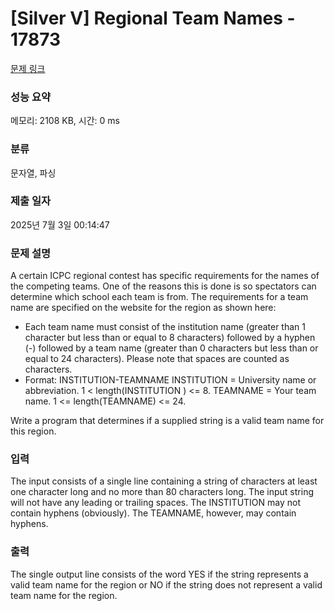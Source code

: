 # [Silver V] Regional Team Names - 17873 

[문제 링크](https://www.acmicpc.net/problem/17873) 

### 성능 요약

메모리: 2108 KB, 시간: 0 ms

### 분류

문자열, 파싱

### 제출 일자

2025년 7월 3일 00:14:47

### 문제 설명

<p>A certain ICPC regional contest has specific requirements for the names of the competing teams. One of the reasons this is done is so spectators can determine which school each team is from. The requirements for a team name are specified on the website for the region as shown here:</p>

<ul>
	<li>Each team name must consist of the institution name (greater than 1 character but less than or equal to 8 characters) followed by a hyphen (-) followed by a team name (greater than 0 characters but less than or equal to 24 characters). Please note that spaces are counted as characters.</li>
	<li>Format: INSTITUTION-TEAMNAME INSTITUTION = University name or abbreviation. 1 < length(INSTITUTION ) <= 8. TEAMNAME = Your team name. 1 <= length(TEAMNAME) <= 24.</li>
</ul>

<p>Write a program that determines if a supplied string is a valid team name for this region.</p>

### 입력 

 <p>The input consists of a single line containing a string of characters at least one character long and no more than 80 characters long. The input string will not have any leading or trailing spaces. The INSTITUTION may not contain hyphens (obviously). The TEAMNAME, however, may contain hyphens.</p>

### 출력 

 <p>The single output line consists of the word YES if the string represents a valid team name for the region or NO if the string does not represent a valid team name for the region.</p>

